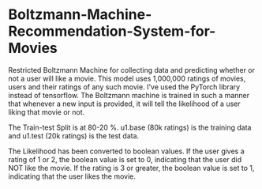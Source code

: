 # Boltzmann-Machine-Recommendation-System-for-Movies
Restricted Boltzmann Machine for collecting data and predicting whether or not a user will like a movie.
This model uses 1,000,000 ratings of movies, users and their ratings of any such movie. I've used the PyTorch library instead of tensorflow. The Boltzmann machine is trained in such a manner that whenever a new input is provided, it will tell the likelihood of a user liking that movie or not.

The Train-test Split is at 80-20 %. u1.base (80k ratings) is the training data and u1.test (20k ratings) is the test data.

The Likelihood has been converted to boolean values. If the user gives a rating of 1 or 2, the boolean value is set to 0, indicating that the user did NOT like the movie. If the rating is 3 or greater, the boolean value is set to 1, indicating that the user likes the movie.

